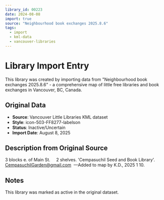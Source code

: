 ```yaml
---
library_id: 00223
date: 2024-08-08
import: true
source: "Neighbourhood book exchanges 2025.8.6"
tags:
  - import
  - kml-data
  - vancouver-libraries
---
```


# Library Import Entry

This library was created by importing data from "Neighbourhood book exchanges 2025.8.6" - a comprehensive map of little free libraries and book exchanges in Vancouver, BC, Canada.

## Original Data

- **Source**: Vancouver Little Libraries KML dataset
- **Style**: icon-503-FF8277-labelson
- **Status**: Inactive/Uncertain
- **Import Date**: August 8, 2025

## Description from Original Source

3 blocks e. of Main St.     2 shelves.
'Cempasuchil Seed and Book Library'.
CempasuchilGarden@gmail.com 
—Added to map by K.D., 2025 1 10.



## Notes

This library was marked as active in the original dataset.
